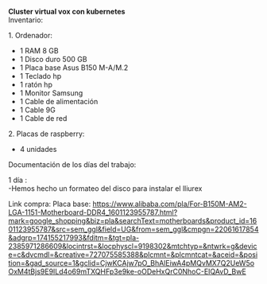 **Cluster virtual vox con kubernetes**   
Inventario:

1\. Ordenador:

- 1  RAM 8 GB  
- 1 Disco duro 500 GB  
- 1 Placa base Asus B150 M-A/M.2  
- 1 Teclado hp  
- 1 ratón hp  
- 1 Monitor Samsung   
- 1 Cable de alimentación   
- 1 Cable 9G  
- 1 Cable de red 

2\. Placas de raspberry:

- 4 unidades

Documentación de los días del trabajo:

1 día :   
\-Hemos hecho un formateo del disco para instalar el lliurex    


Link compra:
Placa base: https://www.alibaba.com/pla/For-B150M-AM2-LGA-1151-Motherboard-DDR4_1601123955787.html?mark=google_shopping&biz=pla&searchText=motherboards&product_id=1601123955787&src=sem_ggl&field=UG&from=sem_ggl&cmpgn=22061617854&adgrp=174155217993&fditm=&tgt=pla-2385971286609&locintrst=&locphyscl=9198302&mtchtyp=&ntwrk=g&device=c&dvcmdl=&creative=727075585388&plcmnt=&plcmntcat=&aceid=&position=&gad_source=1&gclid=CjwKCAjw7pO_BhAlEiwA4pMQvMX7Q2UeW5oOxM4tBjs9E9ILd4o69mTXQHFp3e9ke-oODeHxQrC0NhoC-EIQAvD_BwE
